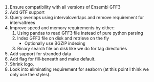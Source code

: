 1. Ensure compatibility with all versions of Ensembl GFF3
2. Add GTF support
3. Query overlaps using intervaloverlaps and remove requirement for intervaltrees
4. Improve speed and memory requirements by either:
    1. Using pandas to read GFF3 file instead of pure python parsing
    2. Index GFF3 file on disk and retrieve on the fly
        * Optionally use BGZIP indexing
    3. Binary search file on disk like we do for tag directories
5. Add support for stranded data
6. Add flag for fill-beneath and make default.
7. Shrink logo.
8. Look into eliminating requirement for seaborn (at this point I think we only use the styles).
    